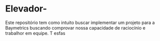# Elevador-
Este repositório tem como intuito buscar implementar um projeto para a Baymetrics buscando comprovar nossa capacidade de raciocínio e trabalhor em equipe. T
esfas
